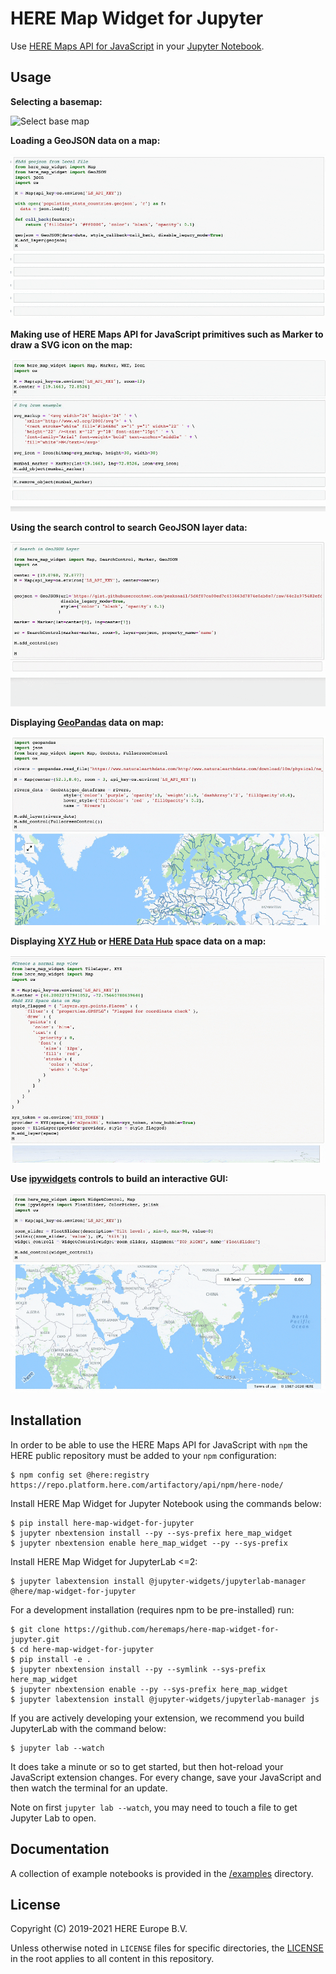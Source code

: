 # HERE Map Widget for Jupyter

Use [HERE Maps API for JavaScript](https://developer.here.com/develop/javascript-api) in your [Jupyter Notebook](https://jupyter.org/).

## Usage

**Selecting a basemap:**

![Select base map](images/basemaps.gif)

**Loading a GeoJSON data on a map:**

![Use GeoJSON on map](images/geojson.gif)

**Making use of HERE Maps API for JavaScript primitives such as Marker to draw a SVG icon on the map:**

![Add marker to map](images/marker.gif)

**Using the search control to search GeoJSON layer data:**

![Add search control to map](images/search-control.gif)

**Displaying [GeoPandas](https://geopandas.org/) data on map:**

![Add Geopandas data to map](images/geo-pandas.gif)

**Displaying [XYZ Hub](https://github.com/heremaps/xyz-hub) or [HERE Data Hub](https://developer.here.com/products/data-hub) space data on a map:**

![Add XYZ data to map](images/xyz.gif)

**Use [ipywidgets](https://ipywidgets.readthedocs.io/) controls to build an interactive GUI:**

![Add ipywidgets controls](images/widget-control.gif)

## Installation

In order to be able to use the HERE Maps API for JavaScript with `npm` the HERE public repository must be added to your `npm` configuration:

    $ npm config set @here:registry https://repo.platform.here.com/artifactory/api/npm/here-node/
    
Install HERE Map Widget for Jupyter Notebook using the commands below:

    $ pip install here-map-widget-for-jupyter
    $ jupyter nbextension install --py --sys-prefix here_map_widget
    $ jupyter nbextension enable here_map_widget --py --sys-prefix

Install HERE Map Widget for JupyterLab <=2:

    $ jupyter labextension install @jupyter-widgets/jupyterlab-manager @here/map-widget-for-jupyter


For a development installation (requires npm to be pre-installed) run:

    $ git clone https://github.com/heremaps/here-map-widget-for-jupyter.git
    $ cd here-map-widget-for-jupyter
    $ pip install -e .
    $ jupyter nbextension install --py --symlink --sys-prefix here_map_widget
    $ jupyter nbextension enable --py --sys-prefix here_map_widget
    $ jupyter labextension install @jupyter-widgets/jupyterlab-manager js

If you are actively developing your extension, we recommend you build JupyterLab with the command below:

    $ jupyter lab --watch

It does take a minute or so to get started, but then hot-reload your JavaScript extension changes.
For every change, save your JavaScript and then watch the terminal for an update.

Note on first `jupyter lab --watch`, you may need to touch a file to get Jupyter Lab to open.

## Documentation

A collection of example notebooks is provided in the [/examples](./examples) directory.

## License

Copyright (C) 2019-2021 HERE Europe B.V.

Unless otherwise noted in `LICENSE` files for specific directories, the [LICENSE](LICENSE) in the root applies to all content in this repository.
